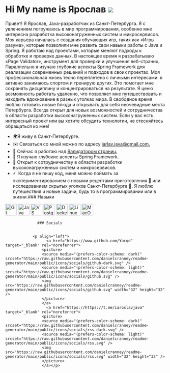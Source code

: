 Hi My name is Ярослав ![](https://user-images.githubusercontent.com/18350557/176309783-0785949b-9127-417c-8b55-ab5a4333674e.gif)
================================================================================================================================

Привет! Я Ярослав, Java-разработчик из Санкт-Петербурга. Я с увлечением погружаюсь в мир программирования, особенно мне интересна разработка высоконагруженных систем и микросервисов. Моя карьера началась с создания обучающих игр, таких как «Игры разума», которые позволили мне развить свои навыки работы с Java и Spring. Я работаю над проектами, которые меняют подходы к обработке и проверке данных. В настоящее время я разрабатываю «Page Validator», инструмент для проверки и улучшения веб-страниц. Параллельно я изучаю глубокие аспекты Spring Framework для реализации современных решений и подходов в своих проектах. Моя профессиональная жизнь тесно переплетена с личными интересами: я активно занимаюсь спортом и тренирую других. Это помогает мне сохранять дисциплину и концентрироваться на результате. Я ценю возможность работать удаленно, что позволяет мне путешествовать и находить вдохновение в разных уголках мира. В свободное время люблю готовить новые блюда и открывать для себя неочевидные места Петербурга. Всегда открыт для новых возможностей и сотрудничества в области разработки высоконагруженных систем. Если у вас есть интересный проект или вы хотите обсудить технологии, не стесняйтесь обращаться ко мне!

*   🌍Я живу в Санкт-Петербурге.
*   ✉️ Связаться со мной можно по адресу [iarlav.java@gmail.com.](mailto:iaroslav.java@gmail.com)[](mailto:iaroslav.java@gmail.com)
*   🚀 Сейчас я работаю над [Валидатором страниц.](http://github.com/Yarqd/java-project-72)[](http://github.com/Yarqd/java-project-72)
*   🧠 Я изучаю глубокие аспекты Spring Framework.
*   🤝 Открыт к сотрудничеству в области разработки высоконагруженных систем и микросервисов.
*   ⚡  Когда я не пишу код, меня можно поймать за экспериментированием с новыми рецептами приготовления 🍳 или исследованием скрытых уголков Санкт-Петербурга 🚶. Я люблю путешествия и новые задачи, будь то в программировании или в жизни.### Навыки 
<p align="left">
 <a href="https://git-scm.com/" target="_blank" rel="noreferrer"><img src="https://raw.githubusercontent.com/ danielcranney/readme-generator/main/public/icons/skills/git-colored.svg" width="36" height="36" alt="Git" /></a> <a href="https:// www.oracle.com/java/" target="_blank" rel="noreferrer"><img src="https://raw.githubusercontent.com/danielcranney/readme-generator/main/public/icons/skills/java -colored.svg" width="36" height="36" alt="Java" /></a> <a href="https://code.visualstudio.com/" target="_blank" rel=" noreferrer"><img src="https://raw.githubusercontent.com/danielcranney/readme-generator/main/public/icons/skills/visualstudiocode.svg" width="36" height="36" alt="VS Код" /></a> <a href="https://www.postgresql.org/" target="_blank" rel="noreferrer"><img src="https://raw.githubusercontent.com/ danielcranney/readme-generator/main/public/icons/skills/postgresql-colored.svg" width="36" height="36" alt="PostgreSQL" /></a> <a href="https:// www.docker.com/" target="_blank" rel="noreferrer"><img src="https://raw.githubusercontent.com/danielcranney/readme-generator/main/public/icons/skills/docker-colored .svg" width="36" height="36" alt="Docker" /></a> <a href="https://www.linux.org" target="_blank" rel="noreferrer"> <img src="https://raw.githubusercontent.com/danielcranney/readme-generator/main/public/icons/skills/linux-colored.svg" width="36" height="36" alt="Linux" /></a> <a href="https://apple.com" target="_blank" rel="noreferrer"><img src="https://raw.githubusercontent.com/danielcranney/readme-generator /main/public/icons/skills/macos-colored.svg" width="36" height="36" alt="MacOS" /></a> 
                    </p>
                    
                  ### Socials
                  
                  
                <p align="left">
                      <a href="https://www.github.com/Yarqd" target="_blank" rel="noreferrer">
                    <picture>
                    <source media="(prefers-color-scheme: dark)" srcset="https://raw.githubusercontent.com/danielcranney/readme-generator/main/public/icons/socials/github-dark.svg" />
                    <source media="(prefers-color-scheme: light)" srcset="https://raw.githubusercontent.com/danielcranney/readme-generator/main/public/icons/socials/github.svg" />
                    <img src="https://raw.githubusercontent.com/danielcranney/readme-generator/main/public/icons/socials/github.svg" width="32" height="32" />
                    </picture>
                    </a>
                      <a href="https://https://t.me/iaroslavjava" target="_blank" rel="noreferrer">
                    <picture>
                    <source media="(prefers-color-scheme: dark)" srcset="https://raw.githubusercontent.com/danielcranney/readme-generator/main/public/icons/socials/rss-dark.svg" />
                    <source media="(prefers-color-scheme: light)" srcset="https://raw.githubusercontent.com/danielcranney/readme-generator/main/public/icons/socials/rss.svg" />
                    <img src="https://raw.githubusercontent.com/danielcranney/readme-generator/main/public/icons/socials/rss.svg" width="32" height="32" />
                    </picture>
                    </a></p>
